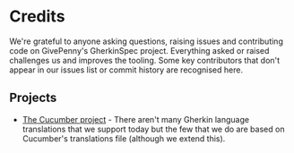 # Credits

We're grateful to anyone asking questions, raising issues and contributing code on GivePenny's GherkinSpec project.  Everything asked or raised challenges us and improves the tooling.  Some key contributors that don't appear in our issues list or commit history are recognised here.

## Projects

* [The Cucumber project](https://github.com/cucumber/cucumber) - There aren't many Gherkin language translations that we support today but the few that we do are based on Cucumber's translations file (although we extend this).
